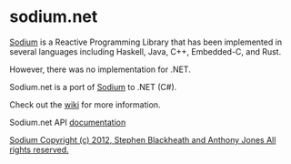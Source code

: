 sodium.net
==========

[Sodium](https://github.com/kentuckyfriedtakahe/sodium) is a Reactive Programming Library that has been implemented in several languages including Haskell, Java, C++, Embedded-C, and Rust. 

However, there was no implementation for .NET.

Sodium.net is a port of [Sodium](https://github.com/kentuckyfriedtakahe/sodium) to .NET (C#).

Check out the [wiki](https://github.com/jerometerry/sodium.net/wiki) for more information.

Sodium.net API [documentation](http://jterry.azurewebsites.net/sodium.net/index.html)

[Sodium Copyright (c) 2012, Stephen Blackheath and Anthony Jones All rights reserved.](https://github.com/kentuckyfriedtakahe/sodium/blob/master/COPYING)
